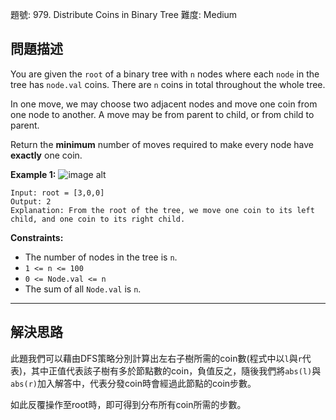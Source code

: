 題號: 979. Distribute Coins in Binary Tree
難度: Medium

## 問題描述

You are given the `root` of a binary tree with `n` nodes where each `node` in the tree has `node.val` coins. There are `n` coins in total throughout the whole tree.

In one move, we may choose two adjacent nodes and move one coin from one node to another. A move may be from parent to child, or from child to parent.

Return the **minimum** number of moves required to make every node have **exactly** one coin.

**Example 1:**
![image alt](https://assets.leetcode.com/uploads/2019/01/18/tree1.png)
```
Input: root = [3,0,0]
Output: 2
Explanation: From the root of the tree, we move one coin to its left child, and one coin to its right child.
```

**Constraints:**

- The number of nodes in the tree is `n`.
- `1 <= n <= 100`
- `0 <= Node.val <= n`
- The sum of all `Node.val` is `n`.

---
## 解決思路

此題我們可以藉由DFS策略分別計算出左右子樹所需的coin數(程式中以`l`與`r`代表)，其中正值代表該子樹有多於節點數的coin，負值反之，隨後我們將`abs(l)`與`abs(r)`加入解答中，代表分發coin時會經過此節點的coin步數。

如此反覆操作至root時，即可得到分布所有coin所需的步數。